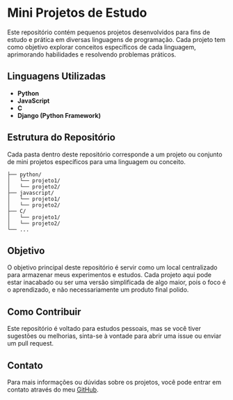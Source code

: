 # Mini Projetos de Estudo

Este repositório contém pequenos projetos desenvolvidos para fins de estudo e prática em diversas linguagens de programação. Cada projeto tem como objetivo explorar conceitos específicos de cada linguagem, aprimorando habilidades e resolvendo problemas práticos.

## Linguagens Utilizadas

- **Python**
- **JavaScript**
- **C**
- **Django (Python Framework)**

## Estrutura do Repositório

Cada pasta dentro deste repositório corresponde a um projeto ou conjunto de mini projetos específicos para uma linguagem ou conceito.

```
├── python/
│   └── projeto1/
│   └── projeto2/
├── javascript/
│   └── projeto1/
│   └── projeto2/
├── C/
│   └── projeto1/
│   └── projeto2/
└── ...
```

## Objetivo

O objetivo principal deste repositório é servir como um local centralizado para armazenar meus experimentos e estudos. Cada projeto aqui pode estar inacabado ou ser uma versão simplificada de algo maior, pois o foco é o aprendizado, e não necessariamente um produto final polido.

## Como Contribuir

Este repositório é voltado para estudos pessoais, mas se você tiver sugestões ou melhorias, sinta-se à vontade para abrir uma issue ou enviar um pull request.

## Contato

Para mais informações ou dúvidas sobre os projetos, você pode entrar em contato através do meu [GitHub](https://github.com/Vinicius083).
